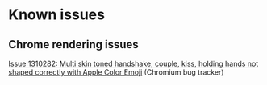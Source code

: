 # Known issues

## Chrome rendering issues

[Issue 1310282: Multi skin toned handshake, couple, kiss, holding hands not shaped correctly with Apple Color Emoji](https://bugs.chromium.org/p/chromium/issues/detail?id=1310282&q=emoji&can=2) (Chromium bug tracker)

